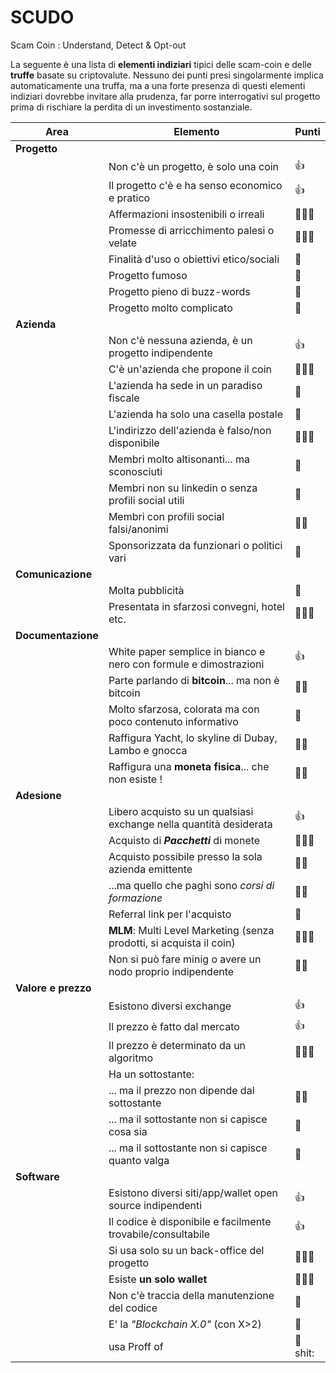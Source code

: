 # SCUDO
Scam Coin : Understand, Detect & Opt-out

La seguente è una lista di **elementi indiziari** tipici delle scam-coin e delle **truffe** basate su criptovalute. Nessuno dei punti presi singolarmente implica automaticamente una truffa, ma a una forte presenza di questi elementi indiziari dovrebbe invitare alla prudenza, far porre interrogativi sul progetto prima di rischiare la perdita di un investimento sostanziale.



| Area | Elemento  | Punti |
|--------------------|------------------------------------------------------------------|-------------------------|
|**Progetto**            | | |
|   |Non c'è un progetto, è solo una coin |:+1:|
|   |Il progetto c'è e ha senso economico e pratico |:+1:|
|   |Affermazioni insostenibili o irreali                          | :shit::shit::shit: |  
|   |Promesse di arricchimento palesi o velate                     | :shit::shit::shit: | 
|   |Finalità d'uso o obiettivi etico/sociali                      |:shit:|
|   |Progetto fumoso |:shit:|
|   |Progetto pieno di buzz-words |:shit:|
|   |Progetto molto complicato |:shit:|
|**Azienda**             | | |
|   |Non c'è nessuna azienda, è un progetto indipendente           |:+1:|
|   |C'è un'azienda che propone il coin                            |:shit::shit::shit:|
|   |L'azienda ha sede in un paradiso fiscale                      |:shit:|
|   |L'azienda ha solo una casella postale                         |:shit:|
|   |L'indirizzo dell'azienda è falso/non disponibile              |:shit::shit::shit:|
|   |Membri molto altisonanti... ma sconosciuti |:shit:|
|   |Membri non su linkedin o senza profili social utili|:shit:|
|   |Membri con profili social falsi/anonimi |:shit::shit:|
|   |Sponsorizzata da funzionari o politici vari |:shit:|
|**Comunicazione**       | | |
|   |Molta pubblicità                                              |:shit:|
|   |Presentata in sfarzosi convegni, hotel etc. |:shit::shit::shit:|
|**Documentazione**      | | |
|   |White paper semplice in bianco e nero con formule e dimostrazioni |:+1:|
|   |Parte parlando di **bitcoin**... ma non è bitcoin|:shit::shit:|
|   |Molto sfarzosa, colorata ma con poco contenuto informativo |:shit:|
|   |Raffigura Yacht, lo skyline di Dubay, Lambo e gnocca |:shit::shit:|
|   |Raffigura una **moneta fisica**... che non esiste ! |:shit::shit:|
|**Adesione**            | | |
|   |Libero acquisto su un qualsiasi exchange nella quantità desiderata |:+1:|
|   |Acquisto di ***Pacchetti*** di monete                              |:shit::shit::shit:|
|   |Acquisto possibile presso la sola azienda emittente                |:shit::shit:|
|   |...ma quello che paghi sono *corsi di formazione*  |:shit::shit:|
|   |Referral link per l'acquisto                                       |:shit:|
|   |**MLM**: Multi Level Marketing (senza prodotti, si acquista il coin)  |:shit::shit::shit:|
|   |Non si può fare minig o avere un nodo proprio indipendente |:shit::shit:|
|**Valore e prezzo**              | | |
|   |Esistono diversi exchange |:+1:|
|   |Il prezzo è fatto dal mercato|:+1:|
|   |Il prezzo è determinato da un algoritmo |:shit::shit::shit:|
|   |Ha un sottostante:  | |
|   |... ma il prezzo non dipende dal sottostante |:shit::shit:|
|   |... ma il sottostante non si capisce cosa sia |:shit:|
|   |... ma il sottostante non si capisce quanto valga |:shit:|
|**Software**                 | | |
|   |Esistono diversi siti/app/wallet open source indipendenti |:+1:|
|   |Il codice è disponibile e facilmente trovabile/consultabile |:+1:|
|   |Si usa solo su un back-office del progetto |:shit::shit::shit:|
|   |Esiste **un solo wallet**  |:shit::shit::shit:|
|   |Non c'è traccia della manutenzione del codice |:shit:|
|   |E' la *"Blockchain X.0"* (con X>2) |:shit:|
|   |usa Proff of <qualcosa di insensato> |:shit:shit:|
